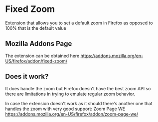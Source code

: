 # Fixed Zoom

Extension that allows you to set a default zoom in Firefox as opposed to 100% that is the default value

## Mozilla Addons Page

The extension can be obtained here 
https://addons.mozilla.org/en-US/firefox/addon/fixed-zoom/

## Does it work?

It does handle the zoom but Firefox doesn't have the best zoom API so there are limitations in trying to emulate regular zoom behavior. 

In case the extension doesn't work as it should there's another one that handles the zoom with very good support: Zoom Page WE https://addons.mozilla.org/en-US/firefox/addon/zoom-page-we/
